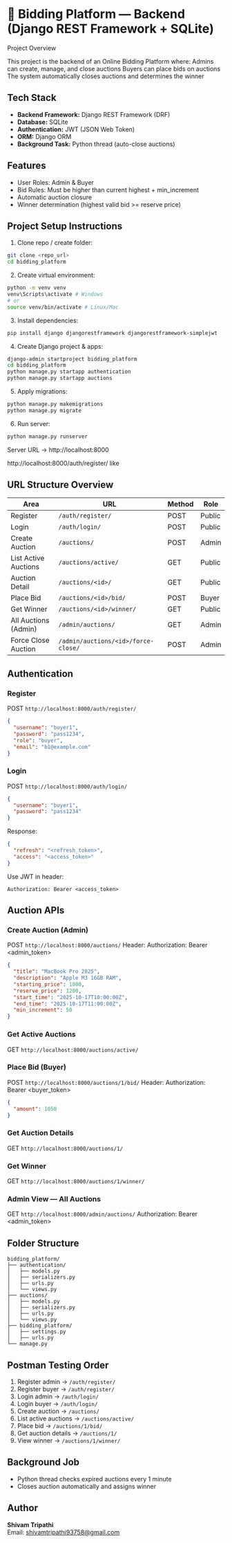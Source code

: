 # 🧾 Bidding Platform — Backend (Django REST Framework + SQLite)

Project Overview

This project is the backend of an Online Bidding Platform where:
Admins can create, manage, and close auctions
Buyers can place bids on auctions
The system automatically closes auctions and determines the winner


## Tech Stack
- **Backend Framework:** Django REST Framework (DRF)  
- **Database:** SQLite  
- **Authentication:** JWT (JSON Web Token)  
- **ORM:** Django ORM  
- **Background Task:** Python thread (auto-close auctions)  

## Features
- User Roles: Admin & Buyer  
- Bid Rules: Must be higher than current highest + min_increment  
- Automatic auction closure  
- Winner determination (highest valid bid >= reserve price)  

## Project Setup Instructions

1. Clone repo / create folder:
```bash
git clone <repo_url>
cd bidding_platform
```
2. Create virtual environment:
```bash
python -m venv venv
venv\Scripts\activate # Windows
# or
source venv/bin/activate # Linux/Mac
```
3. Install dependencies:
```bash
pip install django djangorestframework djangorestframework-simplejwt
```
4. Create Django project & apps:
```bash
django-admin startproject bidding_platform
cd bidding_platform
python manage.py startapp authentication
python manage.py startapp auctions
```
5. Apply migrations:
```bash
python manage.py makemigrations
python manage.py migrate
```
6. Run server:
```bash
python manage.py runserver
```
Server URL → http://localhost:8000

 http://localhost:8000/auth/register/   like

## URL Structure Overview

| Area | URL | Method | Role |
|------|-----|--------|------|
| Register | `/auth/register/` | POST | Public |
| Login | `/auth/login/` | POST | Public |
| Create Auction | `/auctions/` | POST | Admin |
| List Active Auctions | `/auctions/active/` | GET | Public |
| Auction Detail | `/auctions/<id>/` | GET | Public |
| Place Bid | `/auctions/<id>/bid/` | POST | Buyer |
| Get Winner | `/auctions/<id>/winner/` | GET | Public |
| All Auctions (Admin) | `/admin/auctions/` | GET | Admin |
| Force Close Auction | `/admin/auctions/<id>/force-close/` | POST | Admin |

## Authentication
### Register
POST `http://localhost:8000/auth/register/`
```json
{
  "username": "buyer1",
  "password": "pass1234",
  "role": "buyer",
  "email": "b1@example.com"
}
```
### Login
POST `http://localhost:8000/auth/login/`
```json
{
  "username": "buyer1",
  "password": "pass1234"
}
```
Response:
```json
{
  "refresh": "<refresh_token>",
  "access": "<access_token>"
}
```
Use JWT in header:
```
Authorization: Bearer <access_token>
```

## Auction APIs
### Create Auction (Admin)
POST `http://localhost:8000/auctions/`
Header: Authorization: Bearer <admin_token>
```json
{
  "title": "MacBook Pro 2025",
  "description": "Apple M3 16GB RAM",
  "starting_price": 1000,
  "reserve_price": 1200,
  "start_time": "2025-10-17T10:00:00Z",
  "end_time": "2025-10-17T11:00:00Z",
  "min_increment": 50
}
```
### Get Active Auctions
GET `http://localhost:8000/auctions/active/`
### Place Bid (Buyer)
POST `http://localhost:8000/auctions/1/bid/`
Header: Authorization: Bearer <buyer_token>
```json
{
  "amount": 1050
}
```
### Get Auction Details
GET `http://localhost:8000/auctions/1/`
### Get Winner
GET `http://localhost:8000/auctions/1/winner/`
### Admin View — All Auctions
GET `http://localhost:8000/admin/auctions/`
Authorization: Bearer <admin_token>

## Folder Structure
```
bidding_platform/
├── authentication/
│   ├── models.py
│   ├── serializers.py
│   ├── urls.py
│   └── views.py
├── auctions/
│   ├── models.py
│   ├── serializers.py
│   ├── urls.py
│   └── views.py
├── bidding_platform/
│   ├── settings.py
│   ├── urls.py
└── manage.py
```

## Postman Testing Order
1. Register admin → `/auth/register/`  
2. Register buyer → `/auth/register/`  
3. Login admin → `/auth/login/`  
4. Login buyer → `/auth/login/`  
5. Create auction → `/auctions/`  
6. List active auctions → `/auctions/active/`  
7. Place bid → `/auctions/1/bid/`  
8. Get auction details → `/auctions/1/`  
9. View winner → `/auctions/1/winner/`

## Background Job
- Python thread checks expired auctions every 1 minute  
- Closes auction automatically and assigns winner

## Author
**Shivam Tripathi**  
Email: shivamtripathi93758@gmail.com


